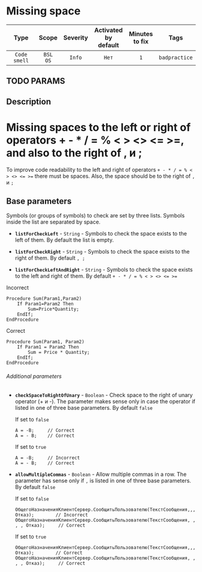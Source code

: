 # Missing space

| Type | Scope | Severity | Activated<br/>by default | Minutes<br/>to fix | Tags |
| :-: | :-: | :-: | :-: | :-: | :-: |
| `Code smell` | `BSL`<br/>`OS` | `Info` | `Нет` | `1` | `badpractice` |


## TODO PARAMS

## Description

# Missing spaces to the left or right of operators + - * / = % < > <> <= >=, and also to the right of , и ;

To improve code readability to the left and right of operators `+ - * / = % < > <> <= >=` there must be spaces.
Also, the space should be to the right of `,` и `;`

## Base parameters

Symbols (or groups of symbols) to check are set by three lists. Symbols inside the list are separated by space.

- **`listForCheckLeft`** - `String` - Symbols to check the space exists to the left of them.
    By default the list is empty.

- **`listForCheckRight`** - `String` - Symbols to check the space exists to the right of them.
    By default `, ;`

- **`listForCheckLeftAndRight`** - `String` - Symbols to check the space exists to the left and right of them.
    By default `+ - * / = % < > <> <= >=`

Incorrect

```bsl
Procedure Sum(Param1,Param2)
    If Param1=Param2 Then
        Sum=Price*Quantity;
    EndIf;
EndProcedure
```

Correct

```bsl
Procedure Sum(Param1, Param2)
    If Param1 = Param2 Then
        Sum = Price * Quantity;
    EndIf;
EndProcedure
```

###### Additional parameters

- **`checkSpaceToRightOfUnary`** - `Boolean` - Check space to the right of unary operator (+ и -).
    The parameter makes sense only in case the operator if listed in one of three base parameters. By default `false`

    If set to `false`

    ```bsl
    А = -B;     // Correct
    А = - B;    // Correct
    ```

    If set to `true`

    ```bsl
    А = -B;     // Incorrect
    А = - B;    // Correct
    ```

- **`allowMultipleCommas`** - `Boolean` - Allow multiple commas in a row.
    The parameter has sense only if `,` is listed in one of three base parameters. By default `false`

    If set to `false`

    ```bsl
    ОбщегоНазначенияКлиентСервер.СообщитьПользователю(ТекстСообщения,,,, Отказ);        // Incorrect
    ОбщегоНазначенияКлиентСервер.СообщитьПользователю(ТекстСообщения, , , , Отказ);     // Correct
    ```

    If set to `true`

    ```bsl
    ОбщегоНазначенияКлиентСервер.СообщитьПользователю(ТекстСообщения,,,, Отказ);        // Correct
    ОбщегоНазначенияКлиентСервер.СообщитьПользователю(ТекстСообщения, , , , Отказ);     // Correct
    ```
